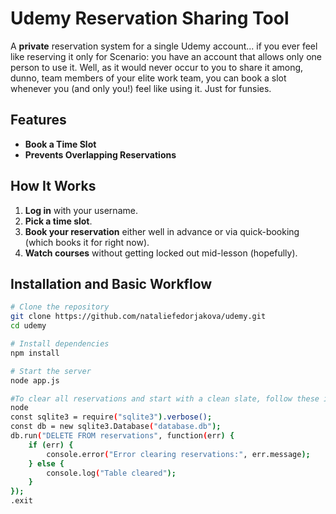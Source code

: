 # Udemy Reservation Sharing Tool

A **private** reservation system for a single Udemy account... if you ever feel like reserving it only for 
Scenario: you have an account that allows only one person to use it. Well, as it would never occur to you to share it among, dunno, team members of your elite work team, you can book a slot whenever you (and only you!) feel like using it. Just for funsies.

## Features
- **Book a Time Slot** 
- **Prevents Overlapping Reservations** 

## How It Works
1. **Log in** with your username.
2. **Pick a time slot**.
3. **Book your reservation** either well in advance or via quick-booking (which books it for right now).
4. **Watch courses** without getting locked out mid-lesson (hopefully).


## Installation and Basic Workflow
```bash
# Clone the repository
git clone https://github.com/nataliefedorjakova/udemy.git
cd udemy

# Install dependencies
npm install

# Start the server
node app.js

#To clear all reservations and start with a clean slate, follow these intstructions:
node
const sqlite3 = require("sqlite3").verbose();
const db = new sqlite3.Database("database.db");
db.run("DELETE FROM reservations", function(err) {
    if (err) {
        console.error("Error clearing reservations:", err.message);
    } else {
        console.log("Table cleared");
    }
});
.exit






